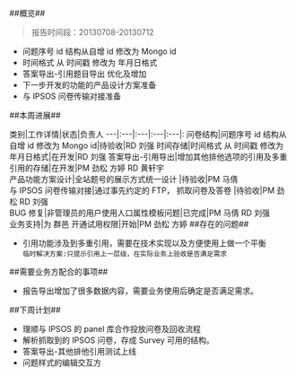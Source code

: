 ##概览##
>报告时间段：20130708-20130712


* 问题序号 id 结构从自增 id 修改为 Mongo id
* 时间格式 从 时间戳 修改为 年月日格式
* 答案导出-引用题目导出 优化及增加
* 下一步开发的功能的产品设计方案准备
* 与 IPSOS 问卷传输对接准备

##本周进展##


类别|工作详情|状态|负责人
---|:---|:---|:---|:---|:
问卷结构|问题序号 id 结构从自增 id 修改为 Mongo id|待验收|RD 刘强
时间存储|时间格式 从 时间戳 修改为 年月日格式|在开发|RD 刘强
答案导出-引用导出|增加其他排他选项的引用及多重引用的存储|在开发|PM 劲松 方婷 RD 黄轩宇  
产品功能方案设计|全站题号的展示方式统一设计 |待验收|PM 马倩  
与 IPSOS 问卷传输对接|通过事先约定的 FTP， 抓取问卷及答卷 |待验收|PM 劲松 RD 刘强  
BUG 修复|非管理员的用户使用人口属性模板问题|已完成|PM 马倩 RD 刘强  
业务支持|为 群邑 开通试用权限|开始|PM 劲松 方婷
##存在的问题##

* 引用功能涉及到多重引用，需要在技术实现以及方便使用上做一个平衡   
 `临时解决方案:只提示引用上一层级，在实际业务上验收是否满足需求`


##需要业务方配合的事项##

* 报告导出增加了很多数据内容，需要业务使用后确定是否满足需求。



##下周计划##

* 理顺与 IPSOS 的 panel 库合作投放问卷及回收流程
* 解析抓取到的 IPSOS 问卷，存成 Survey 可用的结构。
* 答案导出-其他排他引用测试上线
* 问题样式的编辑交互方
